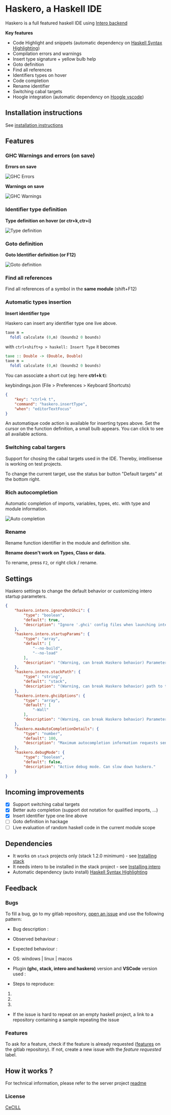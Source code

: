 # Haskero, a Haskell IDE
Haskero is a full featured haskell IDE using [Intero backend](https://github.com/commercialhaskell/intero)

**Key features**

* Code Highlight and snippets (automatic dependency on [Haskell Syntax Highlighting](https://marketplace.visualstudio.com/items?itemName=justusadam.language-haskell))
* Compilation errors and warnings
* Insert type signature + yellow bulb help
* Goto definition
* Find all references
* Identifiers types on hover
* Code completion
* Rename identifier
* Switching cabal targets
* Hoogle integration (automatic dependency on [Hoogle vscode](https://marketplace.visualstudio.com/items?itemName=jcanero.hoogle-vscode))

## Installation instructions

See [installation instructions](https://gitlab.com/vannnns/haskero/blob/master/client/doc/installation.md)

## Features

### GHC Warnings and errors (on save)

**Errors on save**

![GHC Errors](https://gitlab.com/vannnns/haskero/raw/master/client/media/error-on-save.gif "GHC Errors")

**Warnings on save**

![GHC Warnings](https://gitlab.com/vannnns/haskero/raw/master/client/media/warning-on-save.gif "GHC Warnings")

### Identifier type definition

**Type definition on hover (or ctr+k,ctr+i)**

![Type definition](https://gitlab.com/vannnns/haskero/raw/master/client/media/type-at.gif "Type definition")

### Goto definition

**Goto Identifier definition (or F12)**

![Goto definition](https://gitlab.com/vannnns/haskero/raw/master/client/media/loc-at.gif "Goto definition")

### Find all references

Find all references of a symbol in the **same module** (shift+F12)

### Automatic types insertion

**Insert identifier type**

Haskero can insert any identifier type one live above.
```haskell
taxe m =
  foldl calculate (0,m) (bounds2 0 bounds)
```
with `ctrl+shift+p > haskell: Insert Type` it becomes

```haskell
taxe :: Double -> (Double, Double)
taxe m =
  foldl calculate (0,m) (bounds2 0 bounds)
```

You can associate a short cut (eg: here **ctrl+k t**):

keybindings.json (File > Preferences > Keyboard Shortcuts)
```json
{
    "key": "ctrl+k t",
    "command": "haskero.insertType",
    "when": "editorTextFocus"
}
```

An automatique code action is available for inserting types above. Set the cursor on the function definition, a small bulb appears. You can click to see all available actions.

### Switching cabal targers

Support for chosing the cabal targets used in the IDE. Thereby, intellisense is working on test projects.

To change the current target, use the status bar button "Default targets" at the bottom right.

### Rich autocompletion

Automatic completion of imports, variables, types, etc. with type and module information.

![Auto completion](https://gitlab.com/vannnns/haskero/raw/master/client/media/autocompletion.gif "Auto completion")

### Rename

Rename function identifier in the module and definition site.

**Rename doesn't work on Types, Class or data.**

To rename, press `F2`, or right click / rename.

## Settings

Haskero settings to change the default behavior or customizing intero startup parameters.

```json
{
    "haskero.intero.ignoreDotGhci": {
        "type": "boolean",
        "default": true,
        "description": "Ignore '.ghci' config files when launching intero ghci"
    },
    "haskero.intero.startupParams": {
        "type": "array",
        "default": [
            "--no-build",
            "--no-load"
        ],
        "description": "(Warning, can break Haskero behavior) Parameters sent to intero ghci"
    },
    "haskero.intero.stackPath": {
        "type": "string",
        "default": "stack",
        "description": "(Warning, can break Haskero behavior) path to the stack executable."
    },
    "haskero.intero.ghciOptions": {
        "type": "array",
        "default": [
            "-Wall"
        ],
        "description": "(Warning, can break Haskero behavior) Parameters sent to intero ghci via --ghci-options"
    },
    "haskero.maxAutoCompletionDetails": {
        "type": "number",
        "default": 100,
        "description": "Maximum autocompletion information requests sent to get type info/module in the autocompletion flow. Set to 0 to disable details info in autocompletion."
    },
    "haskero.debugMode": {
        "type": "boolean",
        "default": false,
        "description": "Active debug mode. Can slow down haskero."
    }
}
```

## Incoming improvements

- [x] Support switching cabal targets
- [x] Better auto completion (support dot notation for qualified imports, ...)
- [x] Insert identifier type one line above
- [ ] Goto definition in hackage
- [ ] Live evaluation of random haskell code in the current module scope

## Dependencies

* It works on `stack` projects only (stack 1.2.0 minimum) - see [Installing stack](https://docs.haskellstack.org/en/stable/install_and_upgrade)
* It needs intero to be installed in the stack project - see [Installing intero](https://github.com/commercialhaskell/intero/blob/master/TOOLING.md#installing)
* Automatic dependency (auto install) [Haskell Syntax Highlighting](https://marketplace.visualstudio.com/items?itemName=justusadam.language-haskell)

## Feedback

### Bugs

To fill a bug, go to my gitlab repository, [open an issue](https://gitlab.com/vannnns/haskero/issues) and use the following pattern:

- Bug description :

- Observed behaviour :

- Expected behaviour :

- OS: windows | linux | macos

- Plugin **(ghc, stack, intero and haskero)** version and **VSCode** version used :

- Steps to reproduce:

1.

2.

3.

- If the issue is hard to repeat on an empty haskell project, a link to a repository containing a sample repeating the issue

### Features

To ask for a feature, check if the feature is already requested ([features](https://gitlab.com/vannnns/haskero/issues?label_name%5B%5D=Feature) on the gitlab repository).
If not, create a new issue with the *feature requested* label.

## How it works ?

For technical information, please refer to the server project [readme](https://gitlab.com/vannnns/haskero/blob/master/server/README.md)

### License
[CeCILL](LICENSE)

